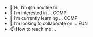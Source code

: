 - 👋 Hi, I’m @runoutlee hi
- 👀 I’m interested in ... COMP
- 🌱 I’m currently learning ... COMP
- 💞️ I’m looking to collaborate on ... FUN
- 📫 How to reach me ...

<!---
runoutlee/runoutlee is a ✨ special ✨ repository because its `README.md` (this file) appears on your GitHub profile.
You can click the Preview link to take a look at your changes.
--->

